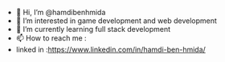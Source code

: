 - 👋 Hi, I’m @hamdibenhmida
- 👀 I’m interested in game development and web development
- 🌱 I’m currently learning full stack development
- 📫 How to reach me : 
-   linked in :https://www.linkedin.com/in/hamdi-ben-hmida/

<!---
hamdibenhmida/hamdibenhmida is a ✨ special ✨ repository because its `README.md` (this file) appears on your GitHub profile.
You can click the Preview link to take a look at your changes.
--->
